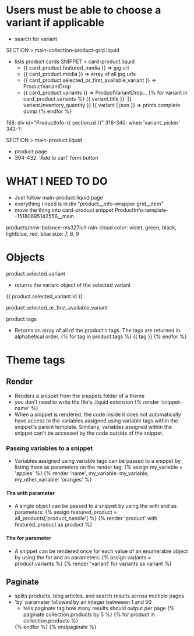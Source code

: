 
# Users must be able to choose a variant if applicable
- search for variant

SECTION > main-collection-product-grid.liquid
- lists product cards
  SNIPPET > card-product.liquid
  - {{ card_product.featured_media }} => jpg url
  - {{ card_product.media }} => array of all jpg urls
  - {{ card_product.selected_or_first_available_variant }} => ProductVariantDrop
  - {{ card_product.variants }} => ProductVariantDrop...
    {% for variant in card_product.variants %}
      {{ variant.title }}: 
      {{ variant.inventory_quantity }}
      {{ variant | json }} => prints complete dump
    {% endfor %}

188: div id="ProductInfo-{{ section.id }}"
316-340: when 'variant_picker'
342-?: <variant-selects>

SECTION > main-product.liquid
- product page
- 394-432: 'Add to cart' form button
  <product-form></product-form>


# WHAT I NEED TO DO
- Just follow main-product.liquid page
- everything i need is in div "product__info-wrapper grid__item"
- move the thing into card-product snippet
ProductInfo-template--15180695142556__main


products/new-balance-ms327lu1-rain-cloud
color: violet, green, black, lightblue, red, blue
size: 7, 8, 9


# Objects

product.selected_variant
- returns the variant object of the selected variant
<!-- URL = myshop.myshopify.com/products/shirt?variant=124746062 -->
{{ product.selected_variant.id }}
<!-- Output: 124746062 -->
product.selected_or_first_available_variant

product.tags
- Returns an array of all of the product's tags. The tags are returned in alphabetical order.
{% for tag in product.tags %}
  {{ tag }}
{% endfor %}




# Theme tags

## Render
- Renders a snippet from the snippets folder of a theme
- you don't need to write the file's .liquid extension
{% render 'snippet-name' %}
- When a snippet is rendered, the code inside it does not automatically have access to the variables assigned using variable tags within the snippet's parent template. Similarly, variables assigned within the snippet can't be accessed by the code outside of the snippet.

### Passing variables to a snippet
- Variables assigned using variable tags can be passed to a snippet by listing them as parameters on the render tag:
{% assign my_variable = 'apples' %}
{% render 'name', my_variable: my_variable, my_other_variable: 'oranges' %}
#### The with parameter
- A single object can be passed to a snippet by using the with and as parameters:
{% assign featured_product = all_products['product_handle'] %}
{% render 'product' with featured_product as product %}
#### The for parameter
- A snippet can be rendered once for each value of an enumerable object by using the for and as parameters:
{% assign variants = product.variants %}
{% render 'variant' for variants as variant %}


## Paginate
- splits products, blog articles, and search results across multiple pages
- 'by' parameter followed by an integer betweeen 1 and 50
  - tells paginate tag how many results should output per page
{% paginate collection.products by 5 %}
  {% for product in collection.products %}
    <!--show product details here -->
  {% endfor %}
{% endpaginate %}


